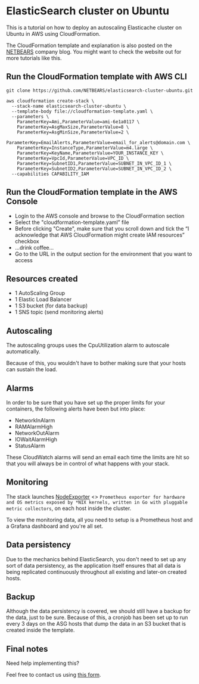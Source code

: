 # ElasticSearch cluster on Ubuntu
This is a tutorial on how to deploy an autoscaling Elasticache cluster on Ubuntu in AWS using CloudFormation.

The CloudFormation template and explanation is also posted on the [NETBEARS](https://netbears.com/blog/elasticsearch-cluster-ubuntu/) company blog. You might want to check the website out for more tutorials like this.

## Run the CloudFormation template with AWS CLI

```
git clone https://github.com/NETBEARS/elasticsearch-cluster-ubuntu.git

aws cloudformation create-stack \
  --stack-name elasticsearch-cluster-ubuntu \
  --template-body file://cloudformation-template.yaml \
  --parameters \
    ParameterKey=Ami,ParameterValue=ami-6e1a0117 \
    ParameterKey=AsgMaxSize,ParameterValue=8 \
    ParameterKey=AsgMinSize,ParameterValue=2 \
    ParameterKey=EmailAlerts,ParameterValue=email_for_alerts@domain.com \
    ParameterKey=InstanceType,ParameterValue=m4.large \
    ParameterKey=KeyName,ParameterValue=YOUR_INSTANCE_KEY \
    ParameterKey=VpcId,ParameterValue=VPC_ID \
    ParameterKey=SubnetID1,ParameterValue=SUBNET_IN_VPC_ID_1 \
    ParameterKey=SubnetID2,ParameterValue=SUBNET_IN_VPC_ID_2 \
  --capabilities CAPABILITY_IAM

```

## Run the CloudFormation template in the AWS Console
* Login to the AWS console and browse to the CloudFormation section
* Select the "cloudformation-template.yaml” file
* Before clicking "Create", make sure that you scroll down and tick the “I acknowledge that AWS CloudFormation might create IAM resources” checkbox
* ...drink coffee...
* Go to the URL in the output section for the environment that you want to access

## Resources created
* 1 AutoScaling Group
* 1 Elastic Load Balancer
* 1 S3 bucket (for data backup)
* 1 SNS topic (send monitoring alerts)

## Autoscaling
The autoscaling groups uses the CpuUtilization alarm to autoscale automatically.

Because of this, you wouldn't have to bother making sure that your hosts can sustain the load.

## Alarms
In order to be sure that you have set up the proper limits for your containers, the following alerts have been but into place:
* NetworkInAlarm
* RAMAlarmHigh
* NetworkOutAlarm
* IOWaitAlarmHigh
* StatusAlarm
  
These CloudWatch alarms will send an email each time the limits are hit so that you will always be in control of what happens with your stack.

## Monitoring
The stack launches [NodeExporter](https://github.com/prometheus/node_exporter) <> `Prometheus exporter for hardware and OS metrics exposed by *NIX kernels, written in Go with pluggable metric collectors`, on each host inside the cluster.

To view the monitoring data, all you need to setup is a Prometheus host and a Grafana dashboard and you're all set.

## Data persistency
Due to the mechanics behind ElasticSearch, you don't need to set up any sort of data persistency, as the application itself ensures that all data is being replicated continuously throughout all existing and later-on created hosts. 
      
## Backup
Although the data persistency is covered, we should still have a backup for the data, just to be sure.
Because of this, a cronjob has been set up to run every 3 days on the ASG hosts that dump the data in an S3 bucket that is created inside the template.
        
## Final notes
Need help implementing this?

Feel free to contact us using [this form](https://netbears.com/#contact-form).

